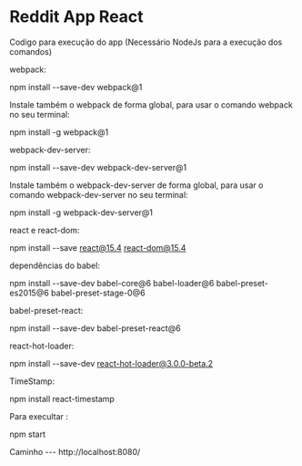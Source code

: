 # Reddit App React

Codigo para execução do app (Necessário NodeJs para a execução dos comandos)

webpack:

npm install --save-dev webpack@1

Instale também o webpack de forma global, para usar o comando webpack no seu terminal:

npm install -g webpack@1

webpack-dev-server:

npm install --save-dev webpack-dev-server@1

Instale também o webpack-dev-server de forma global, para usar o comando webpack-dev-server no seu terminal:

npm install -g webpack-dev-server@1

react e react-dom:

npm install --save react@15.4 react-dom@15.4

dependências do babel:

npm install --save-dev babel-core@6 babel-loader@6 babel-preset-es2015@6 babel-preset-stage-0@6

babel-preset-react:

npm install --save-dev babel-preset-react@6

react-hot-loader:

npm install --save-dev react-hot-loader@3.0.0-beta.2

TimeStamp:

npm install react-timestamp

Para execultar :

npm start

Caminho --- http://localhost:8080/
